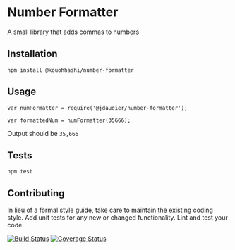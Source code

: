 Number Formatter
=========

A small library that adds commas to numbers

## Installation

  `npm install @kouohhashi/number-formatter`

## Usage

    var numFormatter = require('@jdaudier/number-formatter');

    var formattedNum = numFormatter(35666);
  
  
  Output should be `35,666`


## Tests

  `npm test`

## Contributing

In lieu of a formal style guide, take care to maintain the existing coding style. Add unit tests for any new or changed functionality. Lint and test your code.

[![Build Status](https://travis-ci.org/kouohhashi/number-formatter.svg?branch=master)](https://travis-ci.org/kouohhashi/number-formatter)
[![Coverage Status](https://coveralls.io/repos/github/kouohhashi/number-formatter/badge.svg?branch=master)](https://coveralls.io/github/kouohhashi/number-formatter?branch=master)
